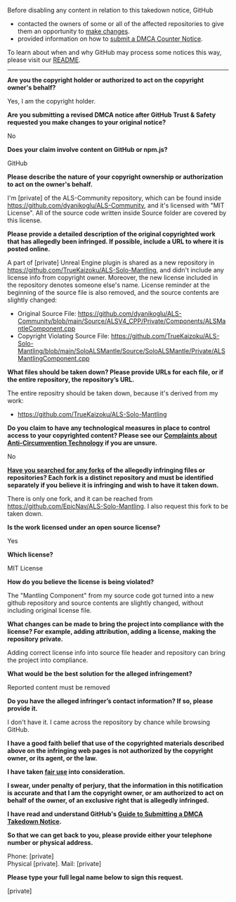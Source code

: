 Before disabling any content in relation to this takedown notice, GitHub
- contacted the owners of some or all of the affected repositories to give them an opportunity to [make changes](https://docs.github.com/en/github/site-policy/dmca-takedown-policy#a-how-does-this-actually-work).
- provided information on how to [submit a DMCA Counter Notice](https://docs.github.com/en/articles/guide-to-submitting-a-dmca-counter-notice).

To learn about when and why GitHub may process some notices this way, please visit our [README](https://github.com/github/dmca/blob/master/README.md#anatomy-of-a-takedown-notice).

---

**Are you the copyright holder or authorized to act on the copyright owner's behalf?**

Yes, I am the copyright holder.

**Are you submitting a revised DMCA notice after GitHub Trust & Safety requested you make changes to your original notice?**

No

**Does your claim involve content on GitHub or npm.js?**

GitHub

**Please describe the nature of your copyright ownership or authorization to act on the owner's behalf.**

I'm [private] of the ALS-Community repository, which can be found inside https://github.com/dyanikoglu/ALS-Community, and it's licensed with "MIT License". All of the source code written inside Source folder are covered by this license.

**Please provide a detailed description of the original copyrighted work that has allegedly been infringed. If possible, include a URL to where it is posted online.**

A part of [private] Unreal Engine plugin is shared as a new repository in https://github.com/TrueKaizoku/ALS-Solo-Mantling, and didn't include any license info from copyright owner. Moreover, the new license included in the repository denotes someone else's name. License reminder at the beginning of the source file is also removed, and the source contents are slightly changed:

- Original Source File: https://github.com/dyanikoglu/ALS-Community/blob/main/Source/ALSV4_CPP/Private/Components/ALSMantleComponent.cpp  
- Copyright Violating Source File: https://github.com/TrueKaizoku/ALS-Solo-Mantling/blob/main/SoloALSMantle/Source/SoloALSMantle/Private/ALSMantlingComponent.cpp

**What files should be taken down? Please provide URLs for each file, or if the entire repository, the repository’s URL.**

The entire repositry should be taken down, because it's derived from my work:

- https://github.com/TrueKaizoku/ALS-Solo-Mantling

**Do you claim to have any technological measures in place to control access to your copyrighted content? Please see our <a href="https://docs.github.com/articles/guide-to-submitting-a-dmca-takedown-notice#complaints-about-anti-circumvention-technology">Complaints about Anti-Circumvention Technology</a> if you are unsure.**

No

**<a href="https://docs.github.com/articles/dmca-takedown-policy#b-what-about-forks-or-whats-a-fork">Have you searched for any forks</a> of the allegedly infringing files or repositories? Each fork is a distinct repository and must be identified separately if you believe it is infringing and wish to have it taken down.**

There is only one fork, and it can be reached from https://github.com/EpicNav/ALS-Solo-Mantling. I also request this fork to be taken down.

**Is the work licensed under an open source license?**

Yes

**Which license?**

MIT License

**How do you believe the license is being violated?**

The "Mantling Component" from my source code got turned into a new github repository and source contents are slightly changed, without including original license file.

**What changes can be made to bring the project into compliance with the license? For example, adding attribution, adding a license, making the repository private.**

Adding correct license info into source file header and repository can bring the project into compliance.

**What would be the best solution for the alleged infringement?**

Reported content must be removed

**Do you have the alleged infringer’s contact information? If so, please provide it.**

I don't have it. I came across the repository by chance while browsing GitHub.

**I have a good faith belief that use of the copyrighted materials described above on the infringing web pages is not authorized by the copyright owner, or its agent, or the law.**

**I have taken <a href="https://www.lumendatabase.org/topics/22">fair use</a> into consideration.**

**I swear, under penalty of perjury, that the information in this notification is accurate and that I am the copyright owner, or am authorized to act on behalf of the owner, of an exclusive right that is allegedly infringed.**

**I have read and understand GitHub's <a href="https://docs.github.com/articles/guide-to-submitting-a-dmca-takedown-notice/">Guide to Submitting a DMCA Takedown Notice</a>.**

**So that we can get back to you, please provide either your telephone number or physical address.**

Phone: [private]  
Physical [private]. 
Mail: [private]

**Please type your full legal name below to sign this request.**

[private]
